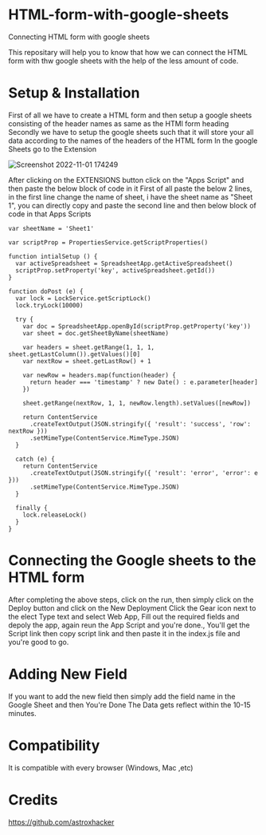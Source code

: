 # HTML-form-with-google-sheets
Connecting HTML form with google sheets

This repositary will help you to know that how we can connect the HTML form with thw google sheets with the help of the less amount of code.

# Setup & Installation
First of all we have to create a HTML form and then setup a google sheets consisting of the header names as same as the HTMl form heading
Secondly we have to setup the google sheets such that it will store your all data according to the names of the headers of the HTML form
In the google Sheets go to the Extension 
 
![Screenshot 2022-11-01 174249](https://user-images.githubusercontent.com/109857735/199230410-a24a56b4-a591-431d-8420-0ba2d6f8e3d4.jpg)

After clicking on the EXTENSIONS button click on the "Apps Script" and then paste the below block of code in it 
First of all paste the below 2 lines, in the first line change the name of sheet, i have the sheet name as "Sheet 1", you can directly copy and paste the second line and then below block of code in that Apps Scripts

```
var sheetName = 'Sheet1'
  
var scriptProp = PropertiesService.getScriptProperties()
 
function intialSetup () {
  var activeSpreadsheet = SpreadsheetApp.getActiveSpreadsheet()
  scriptProp.setProperty('key', activeSpreadsheet.getId())
}

function doPost (e) {
  var lock = LockService.getScriptLock()
  lock.tryLock(10000)

  try {
	var doc = SpreadsheetApp.openById(scriptProp.getProperty('key'))
	var sheet = doc.getSheetByName(sheetName)

	var headers = sheet.getRange(1, 1, 1, sheet.getLastColumn()).getValues()[0]
	var nextRow = sheet.getLastRow() + 1

	var newRow = headers.map(function(header) {
	  return header === 'timestamp' ? new Date() : e.parameter[header]
	})

	sheet.getRange(nextRow, 1, 1, newRow.length).setValues([newRow])

	return ContentService
	  .createTextOutput(JSON.stringify({ 'result': 'success', 'row': nextRow }))
	  .setMimeType(ContentService.MimeType.JSON)
  }

  catch (e) {
	return ContentService
	  .createTextOutput(JSON.stringify({ 'result': 'error', 'error': e }))
	  .setMimeType(ContentService.MimeType.JSON)
  }

  finally {
	lock.releaseLock()
  }
}
```
# Connecting the Google sheets to the HTML form

After completing the above steps, click on the run, then simply click on the Deploy button and click on the New Deployment Click the Gear icon next to the elect Type text and select Web App, Fill out the required fields and depoly the app, again reun the App Script and you're done., You'll get the Script link then copy script link and then paste it in the index.js file and you're good to go.

# Adding New Field

If you want to add the new field then simply add the field name in the Google Sheet and then You're Done The Data gets reflect within the 10-15 minutes.

# Compatibility 

It is compatible with every browser (Windows, Mac ,etc)

# Credits

https://github.com/astroxhacker
